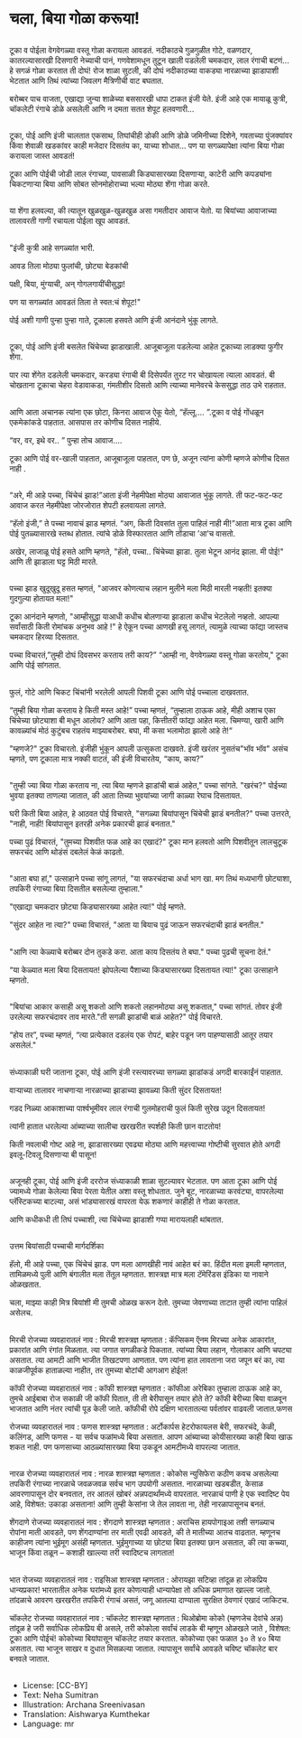 # चला, बिया गोळा करूया!

##
टूका व पोईला वेगवेगळ्या वस्तू गोळा करायला आवडतं. नदीकाठचे गुळगुळीत गोटे, वळणदार, कातरल्यासारखी दिसणारी नेच्याची पानं, गणवेशामधून तुटून खाली पडलेली चमकदार, लाल रंगाची बटणं... हे सगळं गोळा करतात ती दोघं! रोज शाळा सुटली, की दोघं नदीकाठच्या वाकड्या नारळाच्या झाडापाशी भेटतात आणि तिथं त्यांच्या जिवलग मैत्रिणीची वाट बघतात.  

बरोब्बर पाच वाजता, एखाद्या जुन्या शाळेच्या बससारखी धापा टाकत इंजी येते. इंजी आहे एक मायाळू कुत्री, चॉकलेटी रंगाचे डोळे असलेली आणि न दमता सतत शेपूट हलवणारी...

##
टूका, पोई आणि इंजी चालतात एकसाथ, तिघांचीही डोकी आणि डोळे जमिनीच्या दिशेने, गवताच्या पुंजक्यांवर किंवा शेवाळी खडकांवर काही मजेदार दिसतंय का, याच्या शोधात... पण या सगळ्यापेक्षा त्यांना बिया गोळा करायला जास्त आवडतं!

टूका आणि पोईची जोडी लाल रंगाच्या, पावसाळी किड्यासारख्या दिसणार्‍या, काटेरी आणि कपड्यांना चिकटणार्‍या बिया आणि सोबत सोनमोहोराच्या भल्या मोठ्या शेंगा गोळा करते. 

##
या शेंगा हलवल्या, की त्यातून खुळखुळ-खुळखुळ असा गमतीदार आवाज येतो. या बियांच्या आवाजाच्या तालावरती गाणी रचायला पोईला खूप आवडतं.

##
"इंजी कुत्री आहे सगळ्यांत भारी.

आवड तिला मोठ्या फुलांची, छोट्या बेडकांची

पक्षी, बिया, मुंग्याची, अन् गोगलगायींचीसुद्धा! 

पण या सगळ्यांत आवडतं तिला ते स्वत:चं शेपूट!"

पोई अशी गाणी पुन्हा पुन्हा गाते, टूकाला हसवते आणि इंजी आनंदाने भुंकू लागते.  

##
टूका, पोई आणि इंजी बसलेत चिंचेच्या झाडाखाली. आजूबाजूला पडलेल्या आहेत टूकाच्या लाडक्या फुगीर शेंगा.

पार त्या शेंगेत दडलेली चमकदार, करड्या रंगाची बी दिसेपर्यंत तुरट गर चोखायला त्याला आवडतं. बी चोखताना टूकाचा चेहरा वेडावाकडा, गंमतीशीर दिसतो आणि त्याच्या मानेवरचे केससुद्धा ताठ उभे राहतात.

##
आणि आता अचानक त्यांना एक छोटा, किनरा आवाज ऐकू येतो, “हॅल्लू.... ”.टूका व पोई गोंधळून एकमेकांकडे पाहतात. आसपास तर कोणीच दिसत नाहीये.

“वर, वर, इथे वर.. ” पुन्हा तोच आवाज....

टूका आणि पोई वर-खाली पाहतात, आजूबाजूला पाहतात, पण छे, अजून त्यांना कोणी म्हणजे कोणीच दिसत नाही .

##
“अरे, मी आहे पच्चा, चिंचेचं झाड!”आता इंजी नेहमीपेक्षा मोठ्या आवाजात भुंकू लागते. ती फट-फट-फट आवाज करत नेहमीपेक्षा जोरजोरात शेपटी हलवायला लागते.

“हॅलो इंजी,” ते पच्चा नावाचं झाड म्हणतं. “अग, किती दिवसांत तुला पाहिलं नाही मी!”आता मात्र टूका आणि पोई पुतळ्यासारखे स्तब्ध होतात. त्यांचे डोळे विस्फारतात आणि तोंडाचा ’आ’च वासतो.

अखेर, लाजाळू पोई हसते आणि म्हणते, "हॅलो, पच्चा.. चिंचेच्या झाडा. तुला भेटून आनंद झाला. मी पोई!" आणि ती झाडाला घट्ट मिठी मारते.

##
पच्चा झाड खुदूखुदू हसत म्हणतं, "आजवर कोणत्याच लहान मुलीने मला मिठी मारली नव्हती! इतक्या गुदगुल्या होतायत मला!"

टूका आनंदाने म्हणतो, "आम्हीसुद्धा याआधी कधीच बोलणाऱ्या झाडाला कधीच भेटलेलो नव्हतो. आपल्या सर्वांसाठी किती रोमांचक अनुभव आहे !" हे ऐकून पच्चा आणखी हसू लागतं, त्यामुळे त्याच्या फांद्या जास्तच चमकदार हिरव्या दिसतात.

पच्चा विचारतं,”तुम्ही दोघं दिवसभर करताय तरी काय?” “आम्ही ना, वेगवेगळ्या वस्तू गोळा करतोय," टूका आणि पोई सांगतात.

##
फुलं, गोटे आणि चिकट चिंचांनी भरलेली आपली पिशवी टूका आणि पोई पच्चाला दाखवतात.

“तुम्ही बिया गोळा करताय हे किती मस्त आहे!” पच्चा म्हणतं, “तुम्हाला ठाऊक आहे, मीही अशाच एका चिंचेच्या छोट्याशा बी मधून आलोय? आणि आता पहा, कित्तीतरी फांद्या आहेत मला. चिमण्या, खारी आणि कावळ्यांचं मोठं कुटुंबच राहतंय माझ्याबरोबर. बघा, मी कसा भलामोठा झालो आहे ते!“

"म्हणजे?" टूका विचारतो. इंजीही भुंकून आपली उत्सुकता दाखवते.
इंजी खरंतर नुसतंच"भॉव भॉव" असंच म्हणते, पण टूकाला मात्र नक्की वाटतं, की इंजी विचारतेय,
“काय, काय?”

##
"तुम्ही ज्या बिया गोळा करताय ना, त्या बिया म्हणजे झाडांची बाळं आहेत," पच्चा सांगते.
"खरंच?" पोईच्या भुवया इतक्या ताणल्या जातात, की आता तिच्या भुवयांच्या जागी काळ्या रेघाच दिसतायत. 

घरी किती बिया आहेत, हे आठवत पोई विचारते, "सगळ्या बियांपासून चिंचेची झाडं बनतील?" पच्चा उत्तरते, "नाही, नाही! बियांपासून इतरही अनेक प्रकारची झाडं बनतात." 

पच्चा पुढं विचारतं, "तुमच्या पिशवीत फळ आहे का एखादं?"
टूका मान हलवतो आणि पिशवीतून लालचुटूक सफरचंद आणि थोडंसं दबलेलं केळं काढतो.

##
"आता बघा हां," उत्साहाने पच्चा सांगू लागतं, "या सफरचंदाचा अर्धा भाग खा. मग तिथं मध्यभागी छोट्याशा, तपकिरी रंगाच्या बिया दिसतील बसलेल्या तुम्हाला."

"एखाद्या चमकदार छोट्या किड्यासारख्या आहेत त्या!" पोई म्हणते.

"सुंदर आहेत ना त्या?" पच्चा विचारतं, "आता या बियाच पुढं जाऊन सफरचंदाची झाडं बनतील."

##
"आणि त्या केळ्याचे बरोब्बर दोन तुकडे करा. आता काय दिसतंय ते बघा." पच्चा पुढची सूचना देतं."

“या केळ्यात मला बिया दिसतायत! झोपलेल्या पैशाच्या किड्यासारख्या दिसतायत त्या!" टूका उत्साहाने म्हणतो.

##
"बियांचा आकार कसाही असू शकतो आणि  शकतो  लहानमोठ्या असू शकतात," पच्चा सांगतं. तोवर इंजी उरलेल्या सफरचंदावर ताव मारते."ती सगळी झाडांची बाळं आहेत?" पोई विचारते.

“होय तर”, पच्चा म्हणतं, “त्या प्रत्येकात दडलंय एक रोपटं, बाहेर पडून जग पाहण्यासाठी आतूर तयार असलेलं."

##
संध्याकाळी घरी जाताना टूका, पोई आणि इंजी रस्त्यावरच्या सगळ्या झाडांकडं अगदी बारकाईंनं पाहतात. 

वाऱ्याच्या तालावर नाचणाऱ्या नारळाच्या झाडाच्या
झावळ्या किती सुंदर दिसतायत! 

गडद निळ्या आकाशाच्या पार्श्वभूमीवर लाल रंगाची गुलमोहराची फुलं किती सुरेख उठून दिसतायत!

त्यांनी हातात धरलेल्या आंब्याच्या सालीचा खरखरीत स्पर्शही किती छान वाटतोय!

किती नवलाची गोष्ट आहे ना, झाडासारख्या एवढ्या मोठ्या आणि महत्त्वाच्या गोष्टीची सुरवात होते अगदी इवलू-टिवलू दिसणाऱ्या बी पासून!

##
अजूनही टूका, पोई आणि इंजी दररोज संध्याकाळी शाळा सुटल्यावर भेटतात. पण आता टूका आणि पोई ज्यामध्ये गोळा केलेल्या बिया पेरता येतील अशा वस्तू शोधतात. जुने बूट, नारळाच्या करवंट्या, वापरलेल्या प्लॅस्टिकच्या बाटल्या, असं भांड्यासारखं वापरता येऊ शकणारं काहीही ते गोळा करतात.

आणि कधीकधी ती तिघं पच्चाशी, त्या चिंचेच्या झाडाशी गप्पा मारायलाही थांबतात.

##
उत्तम बियांसाठी पच्चाची मार्गदर्शिका

हॅलो, मी आहे पच्चा, एक चिंचेचं झाड. पण मला आणखीही नावं आहेत बरं का. हिंदीत मला इमली म्हणतात, तामिळमध्ये पुली आणि बंगालीत मला तेंतूल म्हणतात. शास्त्रज्ञ मात्र मला टॅमेरिंडस इंडिका या नावाने ओळखतात.

चला, माझ्या काही मित्र बियांशी मी तुमची ओळख करून देतो. तुमच्या जेवणाच्या ताटात तुम्ही त्यांना पाहिलं असेलच.

##
मिरची
रोजच्या व्यवहारातलं नाव : मिरची
शास्त्रज्ञ म्हणतात : कॅप्सिकम ऍनम
मिरच्या अनेक आकारांत, प्रकारांत आणि रंगांत मिळतात. त्या जगात सगळीकडे पिकतात. त्यांच्या बिया लहान, गोलाकार आणि चपट्या असतात. त्या आमटी आणि भाजीत तिखटपणा आणतात. पण त्यांना हात लावताना जरा जपून बरं का, त्या काळजीपूर्वक हाताळल्या नाहीत, तर तुमच्या बोटांची आगआग होईल!

कॉफी
रोजच्या व्यवहारातलं नाव : कॉफी
शास्त्रज्ञ म्हणतात : कॉफीआ अरेबिका
तुम्हाला ठाऊक आहे का, तुमचे आईबाबा रोज सकाळी जी कॉफी पितात, ती ती बेरीपासून तयार होते ते? कॉफी बेरीच्या बिया वाळवून भाजतात आणि नंतर त्यांची पूड केली जाते. कॉफीची रोपे दक्षिण भारतातल्या पर्वतांवर वाढवली जातात.फणस

रोजच्या व्यवहारातलं नाव : फणस
शास्त्रज्ञ म्हणतात : अर्टोकार्पस हेटरोफायलस
बेरी, सफरचंदे, केळी, कलिंगड, आणि फणस - या सर्वच फळांमध्ये बिया असतात. आपण आंब्याच्या कोयीसारख्या काही बिया खाऊ शकत नाही. पण फणसाच्या आठळ्यांसारख्या बिया उकडून आमटीमध्ये वापरल्या जातात.

##
नारळ
रोजच्या व्यवहारातलं नाव : नारळ
शास्त्रज्ञ म्हणतात : कोकोस न्युसिफेरा
कठीण कवच असलेल्या तपकिरी रंगाच्या नारळाचे जवळजवळ सर्वच भाग उपयोगी असतात. नारळाच्या खडबडीत, केसाळ आवरणापासून दोर बनवतात, तर आतलं खोबरं अन्नपदार्थांमध्ये वापरतात. नारळाचं पाणी हे एक स्वादिष्ट पेय आहे, विशेषत: उकाडा असताना! आणि तुम्ही केसांना जे तेल लावता ना, तेही नारळापासूनच बनतं.

शेंगदाणे
रोजच्या व्यवहारातलं नाव : शेंगदाणे
शास्त्रज्ञ म्हणतात : अराचिस हायपोगाइआ
तशी सगळ्याच रोपांना माती आवडते, पण शेंगदाण्यांना तर माती एवढी आवडते, की ते मातीच्या आतच वाढतात. म्हणूनच काहीजण त्यांना भुईमूग असंही म्हणतात. भुईमुगाच्या या छोट्या बिया इतक्या छान असतात, की त्या कच्च्या, भाजून किंवा तळून – कशाही खाल्ल्या तरी स्वादिष्टच लागतात!

##
भात
रोजच्या व्यवहारातलं नाव : राइसिआ
शास्त्रज्ञ म्हणतात : ओरायझा सटिव्हा
तांदूळ हा लोकप्रिय धान्यप्रकार! भारतातील अनेक घरांमध्ये इतर कोणत्याही धान्यापेक्षा तो अधिक प्रमाणात खाल्ला जातो. तांदळाचे आवरण खरखरीत तपकिरी रंगाचं असतं, जणू आतल्या दाण्याला सुरक्षित ठेवणारं एखादं जाकिटच.

चॉकलेट
रोजच्या व्यवहारातलं नाव : चॉकलेट
शास्त्रज्ञ म्हणतात : थिओब्रोमा कोको (म्हणजेच देवांचे अन्न)
तांदूळ हे जरी सर्वाधिक लोकप्रिय बी असले, तरी कोकोला सर्वांचं लाडके बी म्हणून ओळखले जाते , विशेषत: टूका आणि पोईचं! कोकोच्या बियांपासून चॉकलेट तयार करतात. कोकोच्या एका फळात ३० ते ४० बिया असतात. त्या भाजून साखर व दुधात मिसळल्या जातात. त्यापासून सर्वांचे आवडते चविष्ट चॉकलेट बार बनवले जातात.

##
* License: [CC-BY]
* Text: Neha Sumitran
* Illustration: Archana Sreenivasan
* Translation: Aishwarya Kumthekar
* Language: mr

